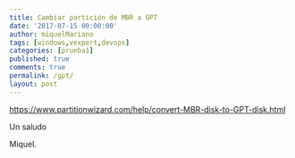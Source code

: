 ```yaml
---
title: Cambiar partición de MBR a GPT
date: '2017-07-15 00:00:00'
author: miquelMariano
tags: [windows,vexpert,devops]
categories: [prueba1]
published: true
comments: true
permalink: /gpt/
layout: post
---
```



https://www.partitionwizard.com/help/convert-MBR-disk-to-GPT-disk.html


Un saludo

Miquel.